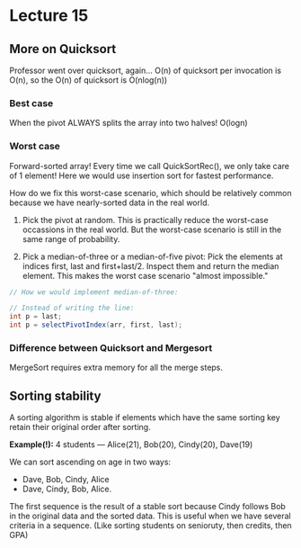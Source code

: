 # Lecture 15

## More on Quicksort
Professor went over quicksort, again... O(n) of quicksort per invocation is O(n),
so the O(n) of quicksort is O(nlog(n))

### Best case
When the pivot ALWAYS splits the array into two halves! O(logn)

### Worst case
Forward-sorted array!
Every time we call QuickSortRec(), we only take care of 1 element! 
Here we would use insertion sort for fastest performance.

How do we fix this worst-case scenario, which should be relatively common because we have nearly-sorted data in the real world.

1. Pick the pivot at random.
This is practically reduce the worst-case occassions in the real world.
But the worst-case scenario is still in the same range of probability.

2. Pick a median-of-three or a median-of-five pivot:
Pick the elements at indices first, last and first+last/2.
Inspect them and return the median element.
This makes the worst case scenario "almost impossible."

```java
// How we would implement median-of-three:

// Instead of writing the line:
int p = last;
int p = selectPivotIndex(arr, first, last);

```

### Difference between Quicksort and Mergesort

MergeSort requires extra memory for all the merge steps.


## Sorting stability

A sorting algorithm is stable if elements which have the same sorting key retain their original order after sorting.

**Example(!):** 4 students — Alice(21), Bob(20), Cindy(20), Dave(19)

We can sort ascending on age in two ways: 

- Dave, Bob, Cindy, Alice
- Dave, Cindy, Bob, Alice.

The first sequence is the result of a stable sort because Cindy follows Bob in the original data and the sorted data.
This is useful when we have several criteria in a sequence. (Like sorting students on senioruty, then credits, then GPA)
